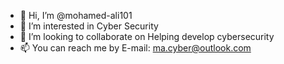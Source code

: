 - 👋 Hi, I’m @mohamed-ali101
- 👀 I’m interested in Cyber Security
- 💞️ I’m looking to collaborate on Helping develop cybersecurity
- 📫 You can reach me by E-mail: ma.cyber@outlook.com

<!---
mohamed-ali101/mohamed-ali101 is a ✨ special ✨ repository because its `README.md` (this file) appears on your GitHub profile.
You can click the Preview link to take a look at your changes.
--->
